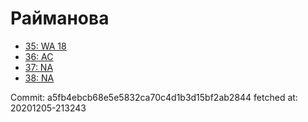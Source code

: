 # Райманова
- [35: WA 18](35.md)
- [36: AC](36.md)
- [37: NA](37.md)
- [38: NA](38.md)

Commit: a5fb4ebcb68e5e5832ca70c4d1b3d15bf2ab2844
 fetched at: 20201205-213243
